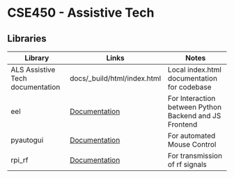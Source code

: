 # CSE450 - Assistive Tech

## Libraries

|Library | Links| Notes |
|--------|------|-------|
| ALS Assistive Tech documentation | docs/_build/html/index.html | Local index.html documentation for codebase
| eel    | [Documentation](https://github.com/python-eel/Eel)| For Interaction between Python Backend and JS Frontend |
| pyautogui |[Documentation](https://pyautogui.readthedocs.io/en/latest/)| For automated Mouse Control |
| rpi_rf | [Documentation](https://github.com/milaq/rpi-rf) | For transmission of rf signals |

## 
